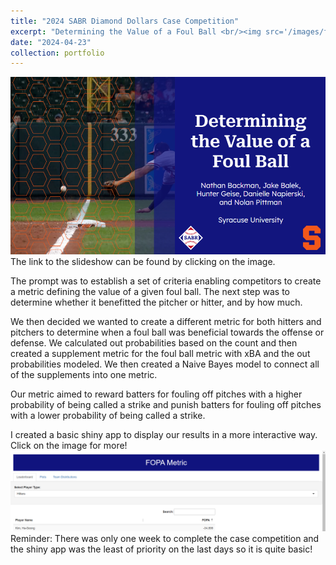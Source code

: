 ```yaml
---
title: "2024 SABR Diamond Dollars Case Competition"
excerpt: "Determining the Value of a Foul Ball <br/><img src='/images/foulBall.jpg'>"
date: "2024-04-23"
collection: portfolio
---
```


[![SABR project slide show](/images/DiamondDollarsCaseCompSlide.png)](/files/DiamondDollarsCaseCompSlides.pdf)
The link to the slideshow can be found by clicking on the image. 

The prompt was to establish a set of criteria enabling competitors to create a metric defining the value of a given foul ball. The next step was to determine whether it benefitted the pitcher or hitter, and by how much.

We then decided we wanted to create a different metric for both hitters and pitchers to determine when a foul ball was beneficial towards the offense or defense. We calculated out probabilities based on the count and then created a supplement metric for the foul ball metric with xBA and the out probabilities modeled. We then created a Naive Bayes model to connect all of the supplements into one metric.

Our metric aimed to reward batters for fouling off pitches with a higher probability of being called a strike and punish batters for fouling off pitches with a lower probability of being called a strike. 

I created a basic shiny app to display our results in a more interactive way. Click on the image for more!
[<img src="/images/BasicShinyApp.png" alt="Homescreen of Shiny App">](https://jjbalek.shinyapps.io/Case_Comp_Shiny_App/)
Reminder: There was only one week to complete the case competition and the shiny app was the least of priority on the last days so it is quite basic!
